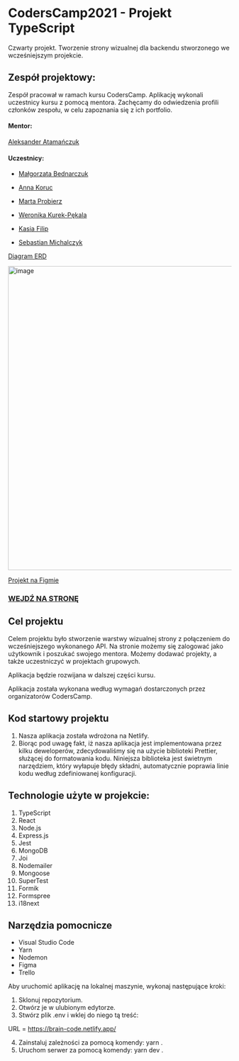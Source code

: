# CodersCamp2021 - Projekt TypeScript

Czwarty projekt. Tworzenie strony wizualnej dla backendu stworzonego we wcześniejszym projekcie.

## Zespół projektowy:

Zespół pracował w ramach kursu CodersCamp. Aplikację wykonali uczestnicy kursu z pomocą mentora. Zachęcamy do odwiedzenia profili członków zespołu, w celu zapoznania się z ich portfolio.

#### Mentor:

[Aleksander Atamańczuk](https://github.com/TenGosc007)

#### Uczestnicy:

- [Małgorzata Bednarczuk](https://github.com/margiebed)

- [Anna Koruc](https://github.com/annakoruc)

- [Marta Probierz](https://github.com/marta-probierz)

- [Weronika Kurek-Pękala](https://github.com/SolWika)

- [Kasia Filip](https://github.com/kasia-filip)

- [Sebastian Michalczyk](https://github.com/WindOfCodes)

[Diagram ERD](https://www.figma.com/file/rKjruMuYjpcQelDVIyJRZy/Projekt-3?node-id=0%3A1)

<img width="686" alt="image" src="https://user-images.githubusercontent.com/84628957/159575697-1fbeabd5-b191-4efa-a6d6-574194a7f326.png">

[Projekt na Figmie](https://www.figma.com/file/DEZEAncpuOngo9CoKRzrsm/Brain-Code?node-id=0%3A1)

### [WEJDŹ NA STRONĘ](https://brain-code.netlify.app/)

## Cel projektu

Celem projektu było stworzenie warstwy wizualnej strony z połączeniem do wcześniejszego wykonanego API. Na stronie możemy się zalogować jako użytkownik i poszukać swojego mentora. Możemy dodawać projekty, a także uczestniczyć w projektach grupowych.

Aplikacja będzie rozwijana w dalszej części kursu.

Aplikacja została wykonana według wymagań dostarczonych przez organizatorów CodersCamp.

## Kod startowy projektu

1. Nasza aplikacja została wdrożona na Netlify.
2. Biorąc pod uwagę fakt, iż nasza aplikacja jest implementowana przez kilku deweloperów, zdecydowaliśmy się na użycie biblioteki Prettier, służącej do formatowania kodu. Niniejsza biblioteka jest świetnym narzędziem, który wyłapuje błędy składni, automatycznie poprawia linie kodu według zdefiniowanej konfiguracji.

## Technologie użyte w projekcie:

1. TypeScript
2. React
3. Node.js
4. Express.js
5. Jest
6. MongoDB
7. Joi
8. Nodemailer
9. Mongoose
10. SuperTest
11. Formik
12. Formspree
13. i18next

## Narzędzia pomocnicze

- Visual Studio Code
- Yarn
- Nodemon
- Figma
- Trello

Aby uruchomić aplikację na lokalnej maszynie, wykonaj następujące kroki:

1. Sklonuj repozytorium.
2. Otwórz je w ulubionym edytorze.
3. Stwórz plik .env i wklej do niego tą treść:

URL = https://brain-code.netlify.app/

4. Zainstaluj zależności za pomocą komendy: yarn .
5. Uruchom serwer za pomocą komendy: yarn dev .
